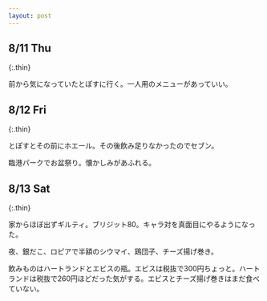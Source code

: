 ```yaml
---
layout: post
---
```


## 8/11 Thu
{:.thin}

前から気になっていたとぽすに行く。一人用のメニューがあっていい。

## 8/12 Fri
{:.thin}

とぽすとその前にホエール。その後飲み足りなかったのでセブン。

臨港パークでお盆祭り。懐かしみがあふれる。

## 8/13 Sat
{:.thin}

家からほぼ出ずギルティ。ブリジット80。キャラ対を真面目にやるようになった。

夜、銀だこ、ロピアで半額のシウマイ、鶏団子、チーズ揚げ巻き。

飲みものはハートランドとエビスの瓶。エビスは税抜で300円ちょっと。ハートランドは税抜で260円ほどだった気がする。エビスとチーズ揚げ巻きはまだ食べていない。